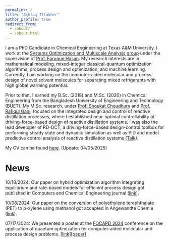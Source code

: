 ```yaml
---
permalink: /
title: "Ashfaq Iftakher"
author_profile: true
redirect_from: 
  - /about/
  - /about.html
---
```


I am a PhD Candidate in Chemical Engineering at Texas A&M University. I work at the [Systems Optimization and Multiscale Analysis group](https://people.tamu.edu/~hasan/people/bio/?name=ashfaq) under the supervision of [Prof. Faruque Hasan](https://engineering.tamu.edu/chemical/profiles/hasan-faruque.html#:~:text=Assistant%20Director%20of%20Decarbonization,%20Texas%20A&M). My research interests are in mathematical modeling, mixed-integer classical-quantum optimization algorithms, process design and optimization, and machine learning. Currently, I am working on the computer-aided molecular and process design of novel solvent molecules for separating mixed refrigerants with high global warming potential. 

Prior to that, I earned my B.Sc. (2018) and M.Sc. (2020) in Chemical Engineering from the Bangladesh University of Engineering and Technology (BUET). My M.Sc. research, under [Prof. Shoukat Choudhury](https://scholar.google.com/citations?user=HCyAZMQAAAAJ#:~:text=Dr.%20M.%20A.%20A.%20Shoukat%20Choudhury.) and [Prof. Rafiqul Gani](https://scholar.google.com/citations?user=zpXSGaIAAAAJ#:~:text=Articles%201%E2%80%9320.%20%E2%80%AAPSE%20for%20SPEED%20Company,), focused on the integrated design and control of reactive distillation processes, where I established near-optimal controllability of driving-force-based design of reactive distillation systems. I was also the lead developer of RD-DCT, a driving-force-based design-control toolbox for performing steady state and dynamic simulation as well as PID and model predictive control analysis of reactive distillation systems ([Talk](https://youtu.be/VqxWVOXlxMw?si=2Hrcr1suavgsiQR2)). 

My CV can be found [here](https://aiftakher.github.io/files/CV_Ashfaq_Iftakher.pdf). (Update: 04/05/2025)

News
======
10/18/2024: Our paper on hybrid optimization algorithm integrating equilibrium and rate-based models for efficient process design got published in Computers and Chemical Engineering journal ([link](https://www.sciencedirect.com/science/article/pii/S0098135424003089?via%3Dihub)). 

10/06/2024: Our paper on the conversion of polyethylene terephthalate (PET) to p-xylene using methanol got accepted in Angewandte Chemie ([link](https://onlinelibrary.wiley.com/doi/10.1002/anie.202416384#)). 

07/17/2024: We presented a poster at the [FOCAPD 2024](https://focapd.cache.org/) conference on the application of quantum optimization for computer-aided molecular and process design problems. [[link](https://psecommunity.org/LAPSE:2024.1540)][[paper](https://psecommunity.org/wp-content/plugins/wpor/includes/file/2407/LAPSE-2024.1540-1v1.pdf)]

